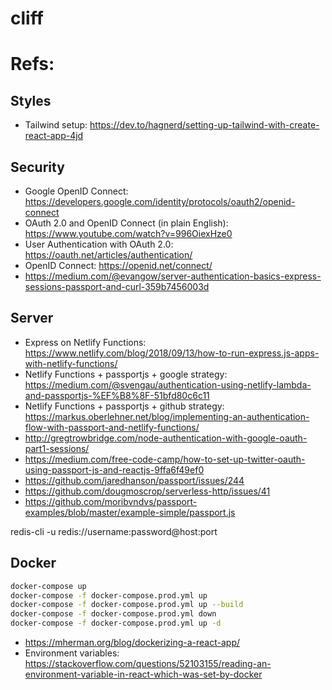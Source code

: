 # cliff

# Refs:

## Styles

- Tailwind setup: https://dev.to/hagnerd/setting-up-tailwind-with-create-react-app-4jd

## Security

- Google OpenID Connect: https://developers.google.com/identity/protocols/oauth2/openid-connect
- OAuth 2.0 and OpenID Connect (in plain English): https://www.youtube.com/watch?v=996OiexHze0
- User Authentication with OAuth 2.0: https://oauth.net/articles/authentication/
- OpenID Connect: https://openid.net/connect/
- https://medium.com/@evangow/server-authentication-basics-express-sessions-passport-and-curl-359b7456003d

## Server

- Express on Netlify Functions: https://www.netlify.com/blog/2018/09/13/how-to-run-express.js-apps-with-netlify-functions/
- Netlify Functions + passportjs + google strategy: https://medium.com/@svengau/authentication-using-netlify-lambda-and-passportjs-%EF%B8%8F-51bfd80c6c11
- Netlify Functions + passportjs + github strategy: https://markus.oberlehner.net/blog/implementing-an-authentication-flow-with-passport-and-netlify-functions/
- http://gregtrowbridge.com/node-authentication-with-google-oauth-part1-sessions/
- https://medium.com/free-code-camp/how-to-set-up-twitter-oauth-using-passport-js-and-reactjs-9ffa6f49ef0
- https://github.com/jaredhanson/passport/issues/244
- https://github.com/dougmoscrop/serverless-http/issues/41
- https://github.com/moribvndvs/passport-examples/blob/master/example-simple/passport.js

redis-cli -u redis://username:password@host:port

## Docker

```bash
docker-compose up
docker-compose -f docker-compose.prod.yml up
docker-compose -f docker-compose.prod.yml up --build
docker-compose -f docker-compose.prod.yml down
docker-compose -f docker-compose.prod.yml up -d
```

- https://mherman.org/blog/dockerizing-a-react-app/
- Environment variables: https://stackoverflow.com/questions/52103155/reading-an-environment-variable-in-react-which-was-set-by-docker

